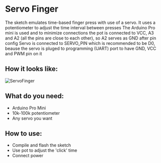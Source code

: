 # Servo Finger
The sketch emulates time-based finger press with use of a servo.
It uses a potentiometer to adjust the time interval between presses
The Arduino Pro mini is used and to minimize connections the pot is connected to VCC, A3 and A2 (all the pins are close to each other), so A2 serves as GND after pin config
Servo is connected to SERVO_PIN which is recommended to be D0, beause the servo is pluged to programming (UART) port to have GND, VCC and PWM pin on it 

## How it looks like:
![ServoFinger](http://i.piccy.info/i9/675f4fa836f4f133fabcec57710e4b15/1586668419/126758/1372417/IMG_20200407_212421.jpg)

## What do you need:
- Arduino Pro Mini
- 10k-100k potentiometer
- Any servo you want

## How to use:
- Compile and flash the sketch
- Use pot to adjust the 'click' time
- Connect power
